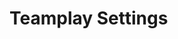 ---
---

<script setup>
import VariableList from '../../components/VariableList.vue'
</script>

# Teamplay Settings

<VariableList group-name="teamplay" />
